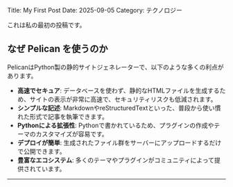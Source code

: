 Title: My First Post
Date: 2025-09-05
Category: テクノロジー

これは私の最初の投稿です。

## なぜ Pelican を使うのか

PelicanはPython製の静的サイトジェネレーターで、以下のような多くの利点があります。

*   **高速でセキュア**: データベースを使わず、静的なHTMLファイルを生成するため、サイトの表示が非常に高速で、セキュリティリスクも低減されます。
*   **シンプルな記述**: MarkdownやreStructuredTextといった、普段から使い慣れた形式で記事を執筆できます。
*   **Pythonによる拡張性**: Pythonで書かれているため、プラグインの作成やテーマのカスタマイズが容易です。
*   **デプロイが簡単**: 生成されたファイル群をサーバーにアップロードするだけで公開できます。
*   **豊富なエコシステム**: 多くのテーマやプラグインがコミュニティによって提供されています。

---